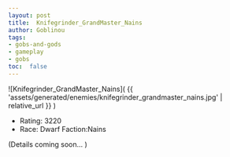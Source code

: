```yaml
---
layout: post
title:  Knifegrinder_GrandMaster_Nains
author: Goblinou
tags:
- gobs-and-gods
- gameplay
- gobs
toc:  false
---
```


![Knifegrinder_GrandMaster_Nains]( {{ 'assets/generated/enemies/knifegrinder_grandmaster_nains.jpg' | relative_url }} )
- Rating: 3220
- Race: Dwarf  Faction:Nains

(Details coming soon... )
